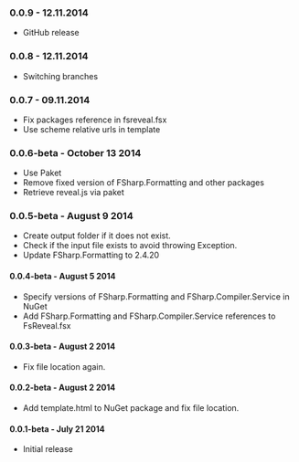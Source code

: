 ### 0.0.9 - 12.11.2014
* GitHub release

### 0.0.8 - 12.11.2014
* Switching branches

### 0.0.7 - 09.11.2014
* Fix packages reference in fsreveal.fsx 
* Use scheme relative urls in template
 
### 0.0.6-beta - October 13 2014
* Use Paket
* Remove fixed version of FSharp.Formatting and other packages
* Retrieve reveal.js via paket
 
### 0.0.5-beta - August 9 2014
* Create output folder if it does not exist.
* Check if the input file exists to avoid throwing Exception.
* Update FSharp.Formatting to 2.4.20

#### 0.0.4-beta - August 5 2014
* Specify versions of FSharp.Formatting and FSharp.Compiler.Service in NuGet
* Add FSharp.Formatting and FSharp.Compiler.Service references to FsReveal.fsx

#### 0.0.3-beta - August 2 2014
* Fix file location again.

#### 0.0.2-beta - August 2 2014
* Add template.html to NuGet package and fix file location.

#### 0.0.1-beta - July 21 2014
* Initial release 
